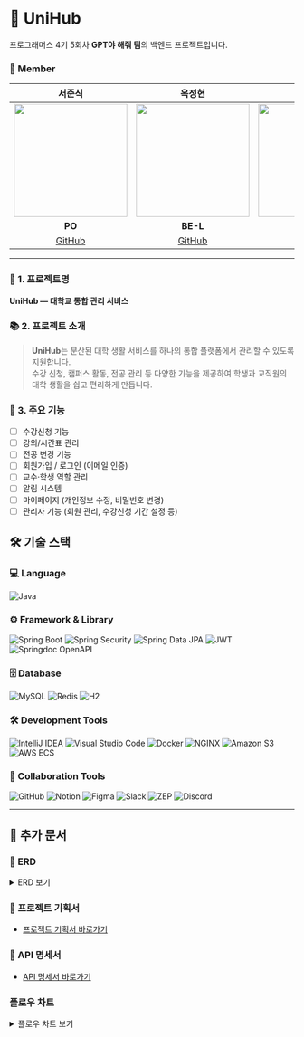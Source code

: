 # 🏫 UniHub

프로그래머스 4기 5회차 **GPT야 해줘 팀**의 백엔드 프로젝트입니다.

### 👥 Member

|                **서준식**                 |                   **옥정현**                   |                   **정성철**                   |                 **강을찬**                  |                 **박주원**                  |
| :-----------------------------------------: | :-----------------------------------------: | :-----------------------------------------: | :-----------------------------------------: | :-----------------------------------------: |
| <img src="https://github.com/sojunsik.png" width="200"> | <img src="https://github.com/okjunghyeon.png" width="200"> | <img src="https://github.com/jsc5023.png" width="200"> | <img src="https://github.com/thegreatkang.png" width="200"> | <img src="https://github.com/SalinatedCoffee.png" width="200"> |
|                 **PO**                 |                     **BE-L**                     |                     **BE**                     |                   **BE**                    |                   **BE**                    |
|   [GitHub](https://github.com/sojunsik)    |   [GitHub](https://github.com/okjunghyeon)    |   [GitHub](https://github.com/jsc5023)    |   [GitHub](https://github.com/thegreatkang)    |   [GitHub](https://github.com/SalinatedCoffee)    |


---

### 📌 1. 프로젝트명
**UniHub — 대학교 통합 관리 서비스**


### 📚 2. 프로젝트 소개
> **UniHub**는 분산된 대학 생활 서비스를 하나의 통합 플랫폼에서 관리할 수 있도록 지원합니다.  
> 수강 신청, 캠퍼스 활동, 전공 관리 등 다양한 기능을 제공하여 학생과 교직원의 대학 생활을 쉽고 편리하게 만듭니다.

### 🚀 3. 주요 기능
- [ ] 수강신청 기능
- [ ] 강의/시간표 관리
- [ ] 전공 변경 기능
- [ ] 회원가입 / 로그인 (이메일 인증)
- [ ] 교수·학생 역할 관리
- [ ] 알림 시스템
- [ ] 마이페이지 (개인정보 수정, 비밀번호 변경)
- [ ] 관리자 기능 (회원 관리, 수강신청 기간 설정 등)

## 🛠 기술 스택

### 💻 Language
![Java](https://img.shields.io/badge/Java-007396?style=for-the-badge&logo=openjdk&logoColor=white)

### ⚙ Framework & Library
![Spring Boot](https://img.shields.io/badge/SpringBoot-6DB33F?style=for-the-badge&logo=springboot&logoColor=white)
![Spring Security](https://img.shields.io/badge/SpringSecurity-6DB33F?style=for-the-badge&logo=springsecurity&logoColor=white)
![Spring Data JPA](https://img.shields.io/badge/SpringDataJPA-6DB33F?style=for-the-badge&logo=hibernate&logoColor=white)
![JWT](https://img.shields.io/badge/JWT-000000?style=for-the-badge&logo=jsonwebtokens&logoColor=white)
![Springdoc OpenAPI](https://img.shields.io/badge/Springdoc%20OpenAPI-68B5F4?style=for-the-badge&logo=swagger&logoColor=white)

### 🗄 Database
![MySQL](https://img.shields.io/badge/MySQL-4479A1?style=for-the-badge&logo=mysql&logoColor=white)
![Redis](https://img.shields.io/badge/Redis-DC382D?style=for-the-badge&logo=redis&logoColor=white)
![H2](https://img.shields.io/badge/H2-00599C?style=for-the-badge&logo=h2&logoColor=white)

### 🛠 Development Tools
![IntelliJ IDEA](https://img.shields.io/badge/IntelliJIDEA-000000?style=for-the-badge&logo=intellijidea&logoColor=white)
![Visual Studio Code](https://img.shields.io/badge/VSCode-007ACC?style=for-the-badge&logo=visualstudiocode&logoColor=white)
![Docker](https://img.shields.io/badge/Docker-2496ED?style=for-the-badge&logo=docker&logoColor=white)
![NGINX](https://img.shields.io/badge/Nginx-009639?style=for-the-badge&logo=nginx&logoColor=white)
![Amazon S3](https://img.shields.io/badge/AmazonS3-569A31?style=for-the-badge&logo=amazons3&logoColor=white)
![AWS ECS](https://img.shields.io/badge/AWS%20ECS-FF9900?style=for-the-badge&logo=amazonaws&logoColor=white)

### 🔧 Collaboration Tools
![GitHub](https://img.shields.io/badge/GitHub-181717?style=for-the-badge&logo=github&logoColor=white)
![Notion](https://img.shields.io/badge/Notion-000000?style=for-the-badge&logo=notion&logoColor=white)
![Figma](https://img.shields.io/badge/Figma-F24E1E?style=for-the-badge&logo=figma&logoColor=white)
![Slack](https://img.shields.io/badge/Slack-4A154B?style=for-the-badge&logo=slack&logoColor=white)
![ZEP](https://img.shields.io/badge/ZEP-6001D2?style=for-the-badge&logo=zepeto&logoColor=white)
![Discord](https://img.shields.io/badge/Discord-5865F2?style=for-the-badge&logo=discord&logoColor=white)

---
## 📄 추가 문서

### 🔗 ERD
<details>
  <summary>ERD 보기</summary>
![unihub](https://github.com/user-attachments/assets/632b7962-3dba-4d7a-b76b-76b3720f1c58)
</details>

### 📜 프로젝트 기획서
- [프로젝트 기획서 바로가기](https://www.notion.so/1db3550b7b558190b279c1b3b4a32d16?pvs=4)

### 📌 API 명세서
- [API 명세서 바로가기](https://www.notion.so/API-1db3550b7b55814d99b8cdf2a3ffb242?pvs=4)

### 플로우 차트

<details>
  <summary>플로우 차트 보기</summary>

  ```mermaid
  ---
  config:
    layout: dagre
  ---
  flowchart TB

    %% ────────────────────────────────────────
    %% 1행: 로그인 & 회원가입
    subgraph row1["row1"]
      direction LR
      subgraph s2["로그인"]
        direction TB
        L1["👤 사용자"]
        L2["로그인 요청"]
        L3["DTO 바인딩"]
        L4["입력값 검증"]
        L5["로그인 실패 횟수 확인"]
        L6["회원 정보 조회"]
        L7["비밀번호 검증"]
        L8["교수 승인 상태 확인"]
        L9["토큰 생성"]
        L10["토큰 응답 반환"]
        %% 내부 흐름
        L1 --> L2 --> L3 --> L4
        L4 --> L5 & L6
        L6 --> L7 --> L8 --> L9 --> L10
      end

      subgraph s1["회원가입"]
        direction TB
        S1["👤 사용자"]
        S2["회원가입 요청"]
        S3["DTO 바인딩"]
        S4["입력값 유효성 검증"]
        S5["이메일 인증 확인 및 도메인 검사"]
        S6["학교·전공 정보 조회"]
        S7["이메일·학번 중복 검사"]
        S8["회원 정보 저장"]
        S9["회원가입 완료 응답"]
        %% 내부 흐름
        S1 --> S2 --> S3 --> S4
        S4 --> S5 & S7
        S5 --> S6 --> S8
        S7 --> S8 --> S9
      end
    end

    %% ────────────────────────────────────────
    %% 2행: 마이페이지
    subgraph row2["row2"]
      direction LR
      subgraph s6["마이페이지"]
        direction TB
        M1["로그인 검증 완료"]
        M2{"사용자 유형 분기"}
        %% 분기 흐름
        M1 --> M2

        subgraph s3["학생 화면"]
          direction TB
          M3["학생 마이페이지 화면"]
          M3a["기본 정보 조회"]
          M3b["전공 변경 버튼"]
          M3c["비밀번호 변경 버튼"]
          M3d["탈퇴 버튼"]
          %% 내부 흐름
          M3 --> M3a
          M3 --> M3b
          M3 --> M3c
          M3 --> M3d
        end

        subgraph s4["교수 화면"]
          direction TB
          M4["교수 마이페이지 화면"]
          M4a["기본 정보 조회"]
          M4b["강의 목록 조회"]
          M4c["비밀번호 변경 버튼"]
          M4d["탈퇴 버튼"]
          %% 내부 흐름
          M4 --> M4a
          M4 --> M4b
          M4 --> M4c
          M4 --> M4d
        end

        subgraph s5["관리자 화면"]
          direction TB
          M5["관리자 마이페이지 화면"]
          M5a["기본 정보 조회"]
          M5c["비밀번호 변경 버튼"]
          M5d["탈퇴 버튼"]
          %% 내부 흐름
          M5 --> M5a
          M5 --> M5c
          M5 --> M5d
        end

        %% 분기 연결
        M2 -- 학생 --> M3
        M2 -- 교수 --> M4
        M2 -- 관리자 --> M5
      end
    end

    %% ────────────────────────────────────────
    %% 3행: 관리자 도메인 (세로로 쌓기)
    subgraph row3["관리자 도메인"]
      direction TB
      subgraph s7["사용자 목록 조회"]
        direction TB
        A1["관리자 로그인"]
        A2["회원/권한 관리 클릭"]
        A3["사용자 목록 조회 API 호출"]
        A4["목록 테이블 표시\n(페이징·검색)"]
        A1 --> A2 --> A3 --> A4
      end

      subgraph s8["수강신청 기간 조회"]
        direction TB
        B1["수강신청 관리 메뉴 클릭"]
        B2["시작일·종료일 선택"]
        B3["조회 버튼 클릭"]
        B4{"기간 유효성 검증"}
        B5["기간 목록에 반영"]
        B6["시작일보다 종료일이 커야합니다 알림"]
        B1 --> B2 --> B3 --> B4
        B4 -- 정상 --> B5
        B4 -- 오류 --> B6
      end

      subgraph s9["수강신청 기간 등록"]
        direction TB
        C1["수강신청 관리 메뉴 클릭"]
        C2["등록 클릭"]
        C3["등록 정보 입력"]
        C4["등록 버튼 클릭"]
        C5{"유효성 검사"}
        C6["등록 완료"]
        C7["이미 등록된 학교입니다 알림"]
        C8["날짜 형식 오류 알림"]
        C1 --> C2 --> C3 --> C4 --> C5
        C5 -- 정상 --> C6
        C5 -- 중복 --> C7
        C5 -- 날짜 오류 --> C8
      end

      subgraph s10["교직원 가입 승인"]
        direction TB
        D1_교직원["교직원 등록 신청 알림"]
        D2_교직원["교직원 목록 조회"]
        D3_교직원["상세 정보 확인"]
        D4_교직원["승인/거절 클릭"]
        D5_교직원["상태 변경 처리"]
        D6_교직원["이메일로 알림 전송"]
        D1_교직원 --> D2_교직원 --> D3_교직원 --> D4_교직원 --> D5_교직원 --> D6_교직원
      end

      subgraph s11["관리자 초대"]
        direction TB
        E1["관리자 초대 페이지 클릭"]
        E2["초대 이메일 입력"]
        E3["초대 버튼 클릭"]
        E4["임시 계정 생성 & 메일 발송"]
        E5["수신자 로그인 & 비밀번호 변경"]
        E1 --> E2 --> E3 --> E4 --> E5
      end
    end

    %% ────────────────────────────────────────
    %% 4행: 공지사항
    subgraph row4["row4"]
      direction LR
      subgraph s14["공지사항"]
        direction TB
        subgraph s14a["읽기 흐름"]
          direction TB
          N1["공지사항 목록 조회"]
          N2["목록 표시\n(제목·본문·첨부파일)"]
          N3["상세 조회 클릭"]
          N4["상세 정보 표시\n(제목·본문·첨부파일)"]
          N1 --> N2 --> N3 --> N4
        end
        subgraph s14b["관리 흐름"]
          direction TB
          M21["공지사항 관리 메뉴 클릭"]
          M22["새 공지 등록 클릭"]
          M23["제목·본문 작성\n(첨부파일 선택)"]
          M24["작성 요청"]
          M25["공지 생성 완료"]
          M26["목록/상세에서 수정 클릭"]
          M27["수정 폼 표시"]
          M28["변경 내용 입력"]
          M29["수정 요청"]
          M30["공지 업데이트 완료"]
          M31["목록/상세에서 삭제 클릭"]
          M32["삭제 확인 팝업"]
          M33["삭제 요청"]
          M34["공지 소프트 삭제 완료"]
          M21 --> M22 --> M23 --> M24 --> M25
          M26 --> M27 --> M28 --> M29 --> M30
          M31 --> M32 --> M33 --> M34
        end
      end
    end

    %% ────────────────────────────────────────
    %% 5행: 수강신청 & 강의 목록 조회
    subgraph row5["row5"]
      direction LR
      subgraph s16["수강신청"]
        direction TB
        Q1["강의 목록에서 과목 선택"]
        Q2["수강 신청 버튼 클릭"]
        Q3{"수강신청 기간 확인"}
        Q4{"정원 확인"}
        Q5{"시간표 충돌 확인"}
        Q6{"학점 한도 확인"}
        Q7["수강신청 성공<br>신청 완료 알림"]
        Q8["오류 알림"]
        Q1 --> Q2 --> Q3
        Q3 -- 기간 아님 --> Q8
        Q3 -- 기간 내 --> Q4
        Q4 -- 정원 초과 --> Q8
        Q4 -- 가능 --> Q5
        Q5 -- 충돌 발생 --> Q8
        Q5 -- 충돌 없음 --> Q6
        Q6 -- 학점 초과 --> Q8
        Q6 -- 한도 내 --> Q7
      end

      subgraph s15["강의 목록 조회"]
        direction TB
        P1["메인페이지 → 강의 목록 페이지 이동"]
        P2["필터 설정 → (학기, 학과, 교수명, 요일, 시간)"]
        P3["강의 목록 조회 API 호출"]
        P4["검색 결과 표시<br>(강의명, 교수, 시간, 강의실, 잔여인원)"]
        P5{"결과가 있나요?"}
        P6["강의계획서 보기 클릭"]
        P7["검색 결과가 없습니다 메시지"]
        P1 --> P2 --> P3 --> P4 --> P5
        P5 -- 예 --> P6
        P5 -- 아니오 --> P7
      end
    end

    %% ────────────────────────────────────────
    %% 6행: 시간표 기능
    subgraph row6["row6: 시간표 기능"]
      direction LR
      subgraph s17["시간표 조회"]
        direction TB
        T1["내 시간표 메뉴 클릭"]
        T2["시간표 API 호출 & 캘린더 렌더링"]
        T3{"수업 데이터 존재?"}
        T4["캘린더에 수업 블럭 표시"]
        T5["빈 시간표 표시"]
      end
      subgraph s18["수업 추가 (수동)"]
        direction TB
        U1["강의 추가 버튼 클릭"]
        U2["검색창에 강의명/교수 입력"]
        U3["검색 API 호출"]
        U4{"검색 결과 선택?"}
        U5["[추가] 클릭 → 추가 API 요청"]
        U6["추가 취소"]
        U7["성공: 캘린더 반영"]
        U8["오류: 이미 등록된 강의"]
      end
      subgraph s19["수강 강의 반영"]
        direction TB
        R1["수강 반영 버튼 클릭"]
        R2["내 수강 목록 API 호출"]
        R3["자동 배치 로직 실행"]
        R4["성공: n개 강의 반영 메시지"]
        R5["예외: 신청 강의 없음 메시지"]
      end
      subgraph s20["수업 삭제"]
        direction TB
        TD1["삭제할 강의 블럭 클릭"]
        TD2["삭제 확인 팝업"]
        TD3{"삭제 진행?"}
        TD4["삭제 API 요청"]
        TD5["삭제 취소"]
        TD6["성공: 캘린더에서 제거"]
        TD7["오류: 삭제 실패 메시지"]
        TD1 --> TD2 --> TD3
        TD3 -- 예 --> TD4 --> TD6
        TD3 -- 아니오 --> TD5
        TD4 -- 오류 --> TD7
      end
      subgraph s21["시간표 공유"]
        direction TB
        S1["공유 버튼 클릭"]
        S2["링크/이미지 생성 API 요청"]
        S3["링크 복사 또는 이미지 저장"]
        S4{"예외 상황?"}
        S5["공유 불가 메시지"]
        S1 --> S2 --> S3 --> S4
        S4 -- 오류 --> S5
      end
      subgraph s22["메모"]
        direction TB
        X1["수업 블럭 클릭"]
        X2["메모 편집 팝업 띄우기"]
        X3["메모 입력 후 저장 클릭"]
        X4{"입력 유효?"}
        X5["캘린더에 메모 표시"]
        X6["입력 필요/길이 초과 경고"]
        X1 --> X2 --> X3 --> X4
        X4 -- 유효 --> X5
        X4 -- 오류 --> X6
      end
    end



